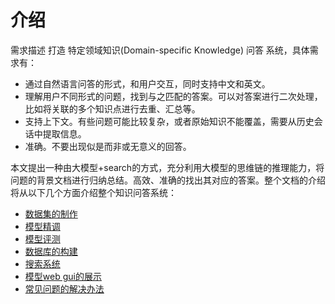 # 介绍

需求描述
打造 特定领域知识(Domain-specific Knowledge) 问答 系统，具体需求有：

* 通过自然语言问答的形式，和用户交互，同时支持中文和英文。
* 理解用户不同形式的问题，找到与之匹配的答案。可以对答案进行二次处理，比如将关联的多个知识点进行去重、汇总等。
* 支持上下文。有些问题可能比较复杂，或者原始知识不能覆盖，需要从历史会话中提取信息。
* 准确。不要出现似是而非或无意义的回答。


本文提出一种由大模型+search的方式，充分利用大模型的思维链的推理能力，将问题的背景文档进行归纳总结。高效、准确的找出其对应的答案。整个文档的介绍将从以下几个方面介绍整个知识问答系统：

* [数据集的制作](./data.md)
* [模型精调](./llm.md)
* [模型评测](./evaluate.md)
* [数据库的构建](./database.md)
* [搜索系统](./search.md)
* [模型web gui的展示](./webui.md)
* [常见问题的解决办法](./diagnostics.md)
